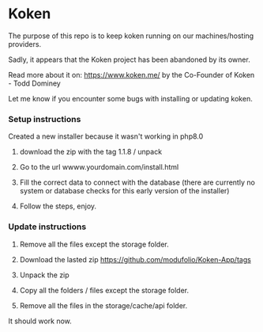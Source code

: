 # Koken

The purpose of this repo is to keep koken running on our machines/hosting providers.

Sadly, it appears that the Koken project has been abandoned by its owner.

Read more about it on: https://www.koken.me/ by the Co-Founder of Koken - Todd Dominey

Let me know if you encounter some bugs with installing or updating koken.

### Setup instructions
Created a new installer because it wasn't working in php8.0

1. download the zip with the tag 1.1.8 / unpack

2. Go to the url wwww.yourdomain.com/install.html

3. Fill the correct data to connect with the database (there are currently no system or database checks for this early version of the installer)

4. Follow the steps, enjoy.


 
### Update instructions

1. Remove all the files except the storage folder.

2. Download the lasted zip https://github.com/modufolio/Koken-App/tags

3. Unpack the zip

4. Copy all the folders / files except the storage folder.

5. Remove all the files in the storage/cache/api folder.

It should work now.
